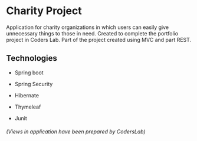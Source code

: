 # Charity Project

Application for charity organizations in which users can easily give unnecessary things to those in need.
Created to complete the portfolio project in Coders Lab. Part of the project created using MVC and part REST.

## Technologies

- Spring boot 

- Spring Security

- Hibernate

- Thymeleaf

- Junit



###### (Views in application have been prepared by CodersLab)
